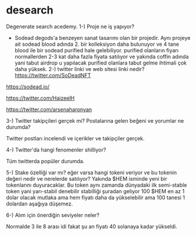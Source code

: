 # desearch
Degenerate search acedemy.
1-) Proje ne iş yapıyor?
- Sodead degods'a benzeyen sanat tasarımı olan bir projedir. Aynı projeye ait sodead blood adında 2. bir kolleksiyon daha bulunuyor ve 4 tane blood ile
bir sodead purified hale gelebiliyor. purified olanların fiyarı normallerden 2-3 kat daha fazla fiyata satılıyor ve yakında coffin adında yani tabut airdrop
u yapılacak purified olanlara tabut gelme ihtimali çok daha yüksek.
2-) twitter linki ve web sitesi linki nedir?
https://twitter.com/SoDeadNFT

https://sodead.io/

https://twitter.com/HaizeelH

https://twitter.com/arsenaharonyan


3-) Twitter takipçileri gerçek mi? Postalarına gelen beğeni ve yorumlar ne durumda?

Twitter postları incelendi ve içerikler ve takipçiler gerçek.

4-) Twitter'da hangi fenomenler shilliyor?

Tüm twitterda popüler durumda.

5-) Stake özelliği var mı? eğer varsa hangi tokeni veriyor ve bu tokenin değeri nedir ve nerelerde satılıyor?
Yakında $HEM isminde yeni bir tokenlarını duyuracaklar. Bu token aynı zamanda dünyadaki ilk semi-stable token
yani yarı-stabil denebilir stabilliği şuradan geliyor 100 $HEM en az 1 dolar olacak mutlaka ama hem fiyatı
daha da yükselebilir ama 100 tanesi 1 dolardan aşağıya düşemez.

6-) Alım için önerdiğin seviyeler neler?


Normalde 3 ile 8 arası idi fakat şu an fiyatı 40 solanaya kadar yükseldi.
